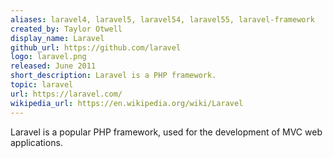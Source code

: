 ```yaml
---
aliases: laravel4, laravel5, laravel54, laravel55, laravel-framework
created_by: Taylor Otwell
display_name: Laravel
github_url: https://github.com/laravel
logo: laravel.png
released: June 2011
short_description: Laravel is a PHP framework.
topic: laravel
url: https://laravel.com/
wikipedia_url: https://en.wikipedia.org/wiki/Laravel
---
```

Laravel is a popular PHP framework, used for the development of MVC web applications.
